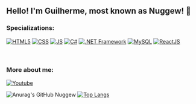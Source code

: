 ## Hello! I'm Guilherme, most known as Nuggew! 👋

### Specializations:
<div style="display: inline_block">
    <a href="" style="user-select: none;"><img align="center" alt="HTML5" src="https://img.shields.io/badge/HTML5-E34F26?style=for-the-badge&logo=html5&logoColor=white" /></a>
    <a href="" style="user-select: none;"><img align="center" alt="CSS" src="https://img.shields.io/badge/CSS3-1572B6?style=for-the-badge&logo=css3&logoColor=white" /></a>
    <a href="" style="user-select: none;"><img align="center" alt="JS" src="https://img.shields.io/badge/JavaScript-F7DF1E?style=for-the-badge&logo=javascript&logoColor=black" /></a>
    <a href="" style="user-select: none;"><img align="center" alt="C#" src="https://img.shields.io/badge/C%23-239120?style=for-the-badge&logo=c-sharp&logoColor=white" /></a>
    <a href="" style="user-select: none;"><img align="center" alt=".NET Framework" src="https://img.shields.io/badge/.NET-5C2D91?style=for-the-badge&logo=.net&logoColor=white" /></a>
    <a href="" style="user-select: none;"><img align="center" alt="MySQL" src="https://img.shields.io/badge/MySQL-00000F?style=for-the-badge&logo=mysql&logoColor=white" /></a>
    <a href="" style="user-select: none;"><img align="center" alt="ReactJS" src="https://img.shields.io/badge/react-61DAFB?style=for-the-badge&logo=react&logoColor=black" /></a>
</div><br/>
<br>

### More about me:
<!--[![Linkedin](https://img.shields.io/badge/LinkedIn-0077B5?style=for-the-badge&logo=linkedin&logoColor=white)](https://https://www.linkedin.com/in/leonardo-brum-13523a25b/)-->
[![Youtube](https://img.shields.io/badge/YouTube-FF0000?style=for-the-badge&logo=youtube&logoColor=white)](https://www.youtube.com/@nuggew)
<!--[![Vercel](https://img.shields.io/badge/Vercel-000000?style=for-the-badge&logo=vercel&logoColor=white)](https://Vercel.com/leonardovbrum)-->

![Anurag's GitHub Nuggew](https://github-readme-stats.vercel.app/api?username=Nuggew&show_icons=true&theme=tokyonight) [![Top Langs](https://github-readme-stats.vercel.app/api/top-langs/?username=Nuggew)](https://github.com/anuraghazra/github-readme-stats)
